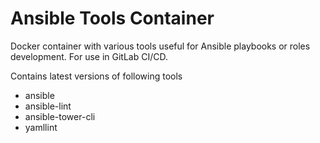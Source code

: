 # Ansible Tools Container

Docker container with various tools useful for Ansible playbooks or roles
development. For use in GitLab CI/CD.

Contains latest versions of following tools

* ansible
* ansible-lint
* ansible-tower-cli
* yamllint
